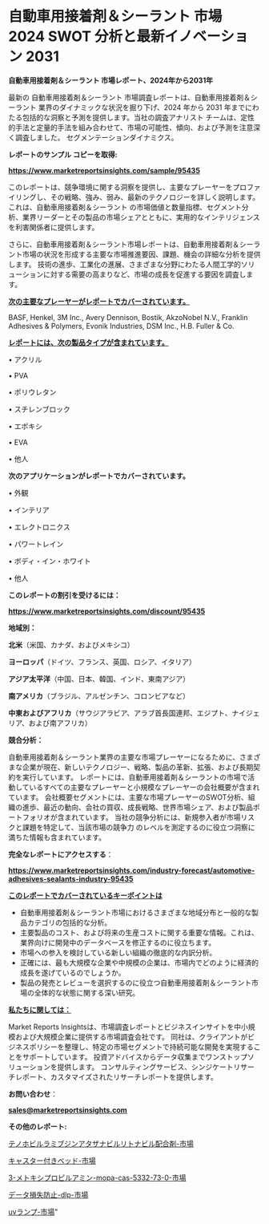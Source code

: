 # 自動車用接着剤＆シーラント 市場 2024 SWOT 分析と最新イノベーション 2031

<strong>自動車用接着剤＆シーラント 市場レポート、2024年から2031年</strong>

最新の 自動車用接着剤＆シーラント 市場調査レポートは、自動車用接着剤＆シーラント 業界のダイナミックな状況を掘り下げ、2024 年から 2031 年までにわたる包括的な洞察と予測を提供します。当社の調査アナリスト チームは、定性的手法と定量的手法を組み合わせて、市場の可能性、傾向、および予測を注意深く調査しました。 セグメンテーションダイナミクス。



<strong>レポートのサンプル コピーを取得:</strong> <a href=https://www.marketreportsinsights.com/sample/95435>

<strong><u>https://www.marketreportsinsights.com/sample/95435</u></strong></a>

このレポートは、競争環境に関する洞察を提供し、主要なプレーヤーをプロファイリングし、その戦略、強み、弱み、最新のテクノロジーを詳しく説明します。 これは、自動車用接着剤＆シーラント の市場価値と数量指標、セグメント分析、業界リーダーとその製品の市場シェアとともに、実用的なインテリジェンスを利害関係者に提供します。

さらに、自動車用接着剤＆シーラント市場レポートは、自動車用接着剤＆シーラント市場の状況を形成する主要な市場推進要因、課題、機会の詳細な分析を提供します。 技術の進歩、工業化の進展、さまざまな分野にわたる人間工学的ソリューションに対する需要の高まりなど、市場の成長を促進する要因を調査します。



<strong><u>次の主要なプレーヤーがレポートでカバーされています。</u></strong>

BASF, Henkel, 3M Inc., Avery Dennison, Bostik, AkzoNobel N.V., Franklin Adhesives & Polymers, Evonik Industries, DSM Inc., H.B. Fuller & Co.



<strong><u><b>レポートには、次の製品タイプが含まれています。</b></u></strong>

• アクリル

• PVA

• ポリウレタン

• スチレンブロック

• エポキシ

• EVA

• 他人



<strong><b>次のアプリケーションがレポートでカバーされています。</b></strong>

• 外観

• インテリア

• エレクトロニクス

• パワートレイン

• ボディ・イン・ホワイト

• 他人



<strong><b>このレポートの割引を受けるには：</b></strong><a href=https://www.marketreportsinsights.com/discount/95435>

<strong><u>https://www.marketreportsinsights.com/discount/95435</u></strong></a>



<strong>地域別：</strong>



<strong>北米</strong>（米国、カナダ、およびメキシコ）



<strong>ヨーロッパ</strong>（ドイツ、フランス、英国、ロシア、イタリア）



<strong>アジア太平洋</strong>（中国、日本、韓国、インド、東南アジア）



<strong>南アメリカ</strong>（ブラジル、アルゼンチン、コロンビアなど）



<strong>中東およびアフリカ</strong>（サウジアラビア、アラブ首長国連邦、エジプト、ナイジェリア、および南アフリカ）



<strong>競合分析：</strong>

自動車用接着剤＆シーラント業界の主要な市場プレーヤーになるために、さまざまな企業が現在、新しいテクノロジー、戦略、製品の革新、拡張、および長期契約を実行しています。 レポートには、自動車用接着剤＆シーラントの市場で活動しているすべての主要なプレーヤーと小規模なプレーヤーの会社概要が含まれています。 会社概要セグメントには、主要な市場プレーヤーのSWOT分析、組織の進歩、最近の動向、会社の買収、成長戦略、世界市場シェア、および製品ポートフォリオが含まれています。 当社の競争分析には、新規参入者が市場リスクと課題を特定して、当該市場の競争力 のレベルを測定するのに役立つ洞察に満ちた情報も含まれています。



<strong>完全なレポートにアクセスする</strong>：

<a href=https://www.marketreportsinsights.com/industry-forecast/automotive-adhesives-sealants-industry-95435>

<strong><u>https://www.marketreportsinsights.com/industry-forecast/automotive-adhesives-sealants-industry-95435</u></strong></a>



<strong><u><b>このレポートでカバーされているキーポイントは</b></u></strong>
<ul>
  <li>自動車用接着剤＆シーラント市場におけるさまざまな地域分布と一般的な製品カテゴリの包括的な分析。</li>
  <li>主要製品のコスト、および将来の生産コストに関する重要な情報。これは、業界向けに開発中のデータベースを修正するのに役立ちます。</li>
  <li>市場への参入を検討している新しい組織の徹底的な内訳分析。</li>
  <li>正確には、最も大規模な企業や中規模の企業は、市場内でどのように経済的成長を遂げているのでしょうか。</li>
  <li>製品の発売とレビューを選択するのに役立つ自動車用接着剤＆シーラント市場の全体的な状態に関する深い研究。</li>
</ul>


<strong><u><b>私たちに関しては：</b></u></strong>

Market Reports Insightsは、市場調査レポートとビジネスインサイトを中小規模および大規模企業に提供する市場調査会社です。 同社は、クライアントがビジネスポリシーを整理し、特定の市場セグメントで持続可能な開発を実現することをサポートしています。 投資アドバイスからデータ収集までワンストップソリューションを提供します。 コンサルティングサービス、シンジケートリサーチレポート、カスタマイズされたリサーチレポートを提供します。



<strong><b>お問い合わせ</b></strong>：

<a href=mailto:sales@marketreportsinsights.com>

<strong><u>sales@marketreportsinsights.com</u></strong></a>



<strong>その他のレポート:</strong>

<a href=https://www.linkedin.com/pulse/テノホビルラミブジンアタザナビルリトナビル配合剤-市場-2023-年のダイナミクスとビジネストレンド-cizqf/>テノホビルラミブジンアタザナビルリトナビル配合剤-市場</a>

<a href=https://www.linkedin.com/pulse/キャスター付きベッド-市場-2023-総合分析と事業成長戦略-2030-crf2f/>キャスター付きベッド-市場</a>

<a href=https://www.linkedin.com/pulse/3-メトキシプロピルアミン-mopa-cas-5332-73-0-市場-agntf/>3-メトキシプロピルアミン-mopa-cas-5332-73-0-市場</a>

<a href=https://www.linkedin.com/pulse/データ損失防止-dlp-市場-2023-swot-分析と最新イノベーション-lwhff/>データ損失防止-dlp-市場</a>

<a href=https://www.linkedin.com/pulse/uvランプ-市場-2023-新興市場-将来の動向と市場需要-2030-t3mwf/>uvランプ-市場</a>"
